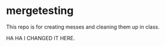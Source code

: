 # mergetesting

This repo is for creating messes and cleaning them up in class.

HA HA I CHANGED IT HERE.
